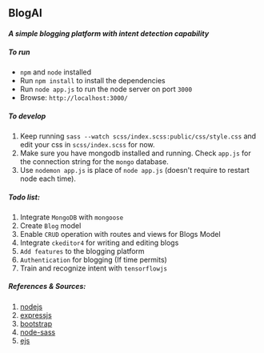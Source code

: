 ## BlogAI
#### *A simple blogging platform with intent detection capability* 

##### To run
- `npm` and `node` installed   
- Run `npm install` to install the dependencies
- Run `node app.js` to run the node server on port `3000`
- Browse: `http://localhost:3000/`

##### To develop
1. Keep running `sass --watch scss/index.scss:public/css/style.css` and edit your css in `scss/index.scss` for now.
2. Make sure you have mongodb installed and running. Check `app.js` for the connection string for the `mongo` database.
3. Use `nodemon app.js` is place of `node app.js` (doesn't require to restart node each time).


##### Todo list:
1. Integrate `MongoDB` with `mongoose`
2. Create `Blog` model
3. Enable `CRUD` operation with routes and views for Blogs Model
4. Integrate `ckeditor4` for writing and editing blogs
5. `Add features` to the blogging platform
6. `Authentication` for blogging (If time permits)
7. Train and recognize intent with `tensorflowjs`

##### References & Sources:
1. [nodejs](https://nodejs.org/en/)
2. [expressjs](http://expressjs.com/)
3. [bootstrap](https://getbootstrap.com/)
4. [node-sass](https://www.npmjs.com/package/node-sass)
5. [ejs](https://www.npmjs.com/package/ejs)
